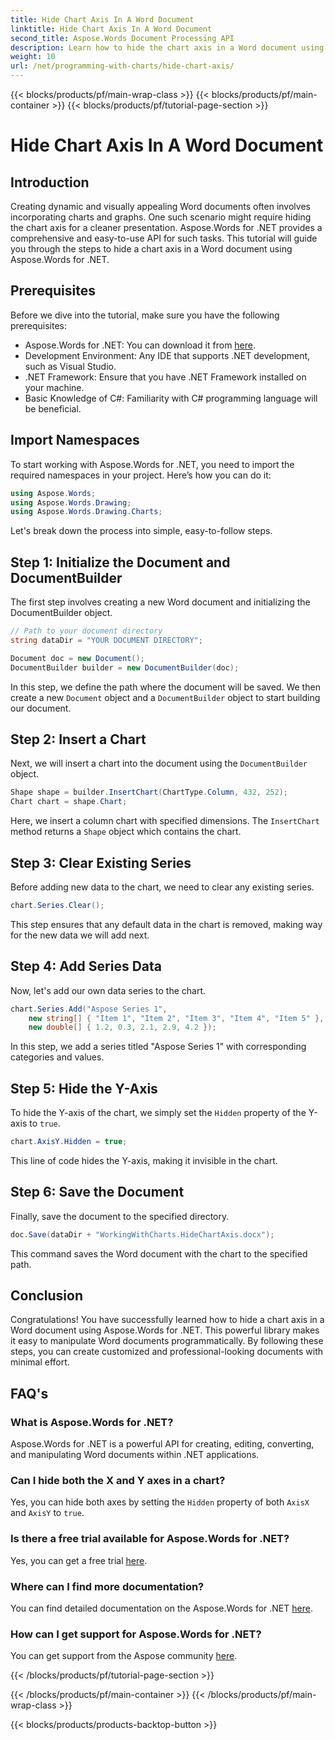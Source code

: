 ```yaml
---
title: Hide Chart Axis In A Word Document
linktitle: Hide Chart Axis In A Word Document
second_title: Aspose.Words Document Processing API
description: Learn how to hide the chart axis in a Word document using Aspose.Words for .NET with our detailed, step-by-step tutorial.
weight: 10
url: /net/programming-with-charts/hide-chart-axis/
---
```


{{< blocks/products/pf/main-wrap-class >}}
{{< blocks/products/pf/main-container >}}
{{< blocks/products/pf/tutorial-page-section >}}

# Hide Chart Axis In A Word Document

## Introduction

Creating dynamic and visually appealing Word documents often involves incorporating charts and graphs. One such scenario might require hiding the chart axis for a cleaner presentation. Aspose.Words for .NET provides a comprehensive and easy-to-use API for such tasks. This tutorial will guide you through the steps to hide a chart axis in a Word document using Aspose.Words for .NET.

## Prerequisites

Before we dive into the tutorial, make sure you have the following prerequisites:

- Aspose.Words for .NET: You can download it from [here](https://releases.aspose.com/words/net/).
- Development Environment: Any IDE that supports .NET development, such as Visual Studio.
- .NET Framework: Ensure that you have .NET Framework installed on your machine.
- Basic Knowledge of C#: Familiarity with C# programming language will be beneficial.

## Import Namespaces

To start working with Aspose.Words for .NET, you need to import the required namespaces in your project. Here’s how you can do it:

```csharp
using Aspose.Words;
using Aspose.Words.Drawing;
using Aspose.Words.Drawing.Charts;
```

Let's break down the process into simple, easy-to-follow steps.

## Step 1: Initialize the Document and DocumentBuilder

The first step involves creating a new Word document and initializing the DocumentBuilder object.

```csharp
// Path to your document directory
string dataDir = "YOUR DOCUMENT DIRECTORY";

Document doc = new Document();
DocumentBuilder builder = new DocumentBuilder(doc);
```

In this step, we define the path where the document will be saved. We then create a new `Document` object and a `DocumentBuilder` object to start building our document.

## Step 2: Insert a Chart

Next, we will insert a chart into the document using the `DocumentBuilder` object.

```csharp
Shape shape = builder.InsertChart(ChartType.Column, 432, 252);
Chart chart = shape.Chart;
```

Here, we insert a column chart with specified dimensions. The `InsertChart` method returns a `Shape` object which contains the chart.

## Step 3: Clear Existing Series

Before adding new data to the chart, we need to clear any existing series.

```csharp
chart.Series.Clear();
```

This step ensures that any default data in the chart is removed, making way for the new data we will add next.

## Step 4: Add Series Data

Now, let's add our own data series to the chart.

```csharp
chart.Series.Add("Aspose Series 1",
    new string[] { "Item 1", "Item 2", "Item 3", "Item 4", "Item 5" },
    new double[] { 1.2, 0.3, 2.1, 2.9, 4.2 });
```

In this step, we add a series titled "Aspose Series 1" with corresponding categories and values.

## Step 5: Hide the Y-Axis

To hide the Y-axis of the chart, we simply set the `Hidden` property of the Y-axis to `true`.

```csharp
chart.AxisY.Hidden = true;
```

This line of code hides the Y-axis, making it invisible in the chart.

## Step 6: Save the Document

Finally, save the document to the specified directory.

```csharp
doc.Save(dataDir + "WorkingWithCharts.HideChartAxis.docx");
```

This command saves the Word document with the chart to the specified path.

## Conclusion

Congratulations! You have successfully learned how to hide a chart axis in a Word document using Aspose.Words for .NET. This powerful library makes it easy to manipulate Word documents programmatically. By following these steps, you can create customized and professional-looking documents with minimal effort.

## FAQ's

### What is Aspose.Words for .NET?
Aspose.Words for .NET is a powerful API for creating, editing, converting, and manipulating Word documents within .NET applications.

### Can I hide both the X and Y axes in a chart?
Yes, you can hide both axes by setting the `Hidden` property of both `AxisX` and `AxisY` to `true`.

### Is there a free trial available for Aspose.Words for .NET?
Yes, you can get a free trial [here](https://releases.aspose.com/).

### Where can I find more documentation?
You can find detailed documentation on the Aspose.Words for .NET [here](https://reference.aspose.com/words/net/).

### How can I get support for Aspose.Words for .NET?
You can get support from the Aspose community [here](https://forum.aspose.com/c/words/8).


{{< /blocks/products/pf/tutorial-page-section >}}

{{< /blocks/products/pf/main-container >}}
{{< /blocks/products/pf/main-wrap-class >}}

{{< blocks/products/products-backtop-button >}}
